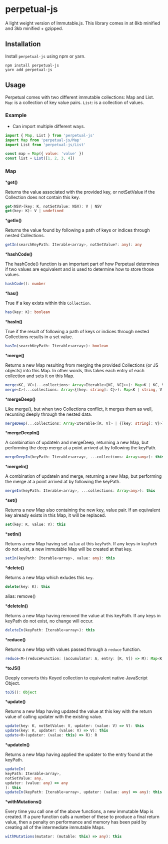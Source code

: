 # perpetual-js
A light weight version of Immutable.js.
This library comes in at 8kb minified and 3kb minified + gzipped.

## Installation
Install `perpetual-js` using npm or yarn.
```
npm install perpetual-js
yarn add perpetual-js
```

## Usage

Perpetual comes with two different immutable collections: Map and List.
`Map`: is a collection of key value pairs.
`List`: is a collection of values.

### Example
* Can import multiple different ways.

```jsx
import { Map, List } from 'perpetual-js'
import Map from 'perpetual-js/Map'
import List from 'perpetual-js/List'

const map = Map({ value: 'value' })
const list = List([1, 2, 3, 4])
```

### Map
***get()**

Returns the value associated with the provided key, or notSetValue if the Collection does not contain this key.
```typescript
get<NSV>(key: K, notSetValue: NSV): V | NSV
get(key: K): V | undefined
```


***getIn()**

Returns the value found by following a path of keys or indices through nested Collections.
```typescript
getIn(searchKeyPath: Iterable<array>, notSetValue?: any): any
```


***hashCode()**

The hashCode() function is an important part of how Perpetual determines if two values are equivalent and is used to determine how to store those values.
```typescript
hashCode(): number
```


***has()**

True if a key exists within this `Collection`.
```typescript
has(key: K): boolean
```


***hasIn()**

True if the result of following a path of keys or indices through nested Collections results in a set value.
```typescript
hasIn(searchKeyPath: Iterable<array>): boolean
```


***merge()**

Returns a new Map resulting from merging the provided Collections (or JS objects) into this Map. In other words, this takes each entry of each collection and sets it on this Map.
```typescript
merge<KC, VC>(...collections: Array<Iterable<[KC, VC]>>): Map<K | KC, V | VC>
merge<C>(...collections: Array<{[key: string]: C}>): Map<K | string, V | C>
```


***mergeDeep()**

Like merge(), but when two Collections conflict, it merges them as well, recursing deeply through the nested data.
```typescript
mergeDeep(...collections: Array<Iterable<[K, V]> | {[key: string]: V}>): this
```


***mergeDeepIn()**

A combination of updateIn and mergeDeep, returning a new Map, but performing the deep merge at a point arrived at by following the keyPath.
```typescript
mergeDeepIn(keyPath: Iterable<array>, ...collections: Array<any>): this
```


***mergeIn()**

A combination of updateIn and merge, returning a new Map, but performing the merge at a point arrived at by following the keyPath.
```typescript
mergeIn(keyPath: Iterable<array>, ...collections: Array<any>): this
```


***set()**

Returns a new Map also containing the new key, value pair. If an equivalent key already exists in this Map, it will be replaced.
```typescript
set(key: K, value: V): this
```


***setIn()**

Returns a new Map having set `value` at this `keyPath`. If any keys in `keyPath` do not exist, a new immutable Map will be created at that key.
```typescript
setIn(keyPath: Iterable<array>, value: any): this
```


***delete()**

Returns a new Map which exludes this `key`.
```typescript
delete(key: K): this
```
alias: remove()


***deleteIn()**

Returns a new Map having removed the value at this keyPath. If any keys in keyPath do not exist, no change will occur.
```typescript
deleteIn(keyPath: Iterable<array>): this
```


***reduce()**

Returns a new Map with values passed through a `reduce` function.
```typescript
reduce<M>(reduceFunction: (accumulator: A, entry: [K, V]) => M): Map<K, M>
```


***toJS()**

Deeply converts this Keyed collection to equivalent native JavaScript Object.
```typescript
toJS(): Object
```


***update()**

Returns a new Map having updated the value at this key with the return value of calling updater with the existing value.
```typescript
update(key: K, notSetValue: V, updater: (value: V) => V): this
update(key: K, updater: (value: V) => V): this
update<R>(updater: (value: this) => R): R
```


***updateIn()**

Returns a new Map having applied the updater to the entry found at the keyPath.
```typescript
updateIn(
keyPath: Iterable<array>,
notSetValue: any,
updater: (value: any) => any
): this
updateIn(keyPath: Iterable<array>, updater: (value: any) => any): this
```


***withMutations()**

Every time you call one of the above functions, a new immutable Map is created. If a pure function calls a number of these to produce a final return value, then a penalty on performance and memory has been paid by creating all of the intermediate immutable Maps.
```typescript
withMutations(mutator: (mutable: this) => any): this
```